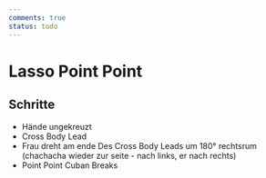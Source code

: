 ```yaml
---
comments: true
status: todo
---
```

# Lasso Point Point

## Schritte

- Hände ungekreuzt
- Cross Body Lead
- Frau dreht am ende Des Cross Body Leads um 180° rechtsrum (chachacha wieder zur seite - nach links, er nach rechts)
- Point Point Cuban Breaks
